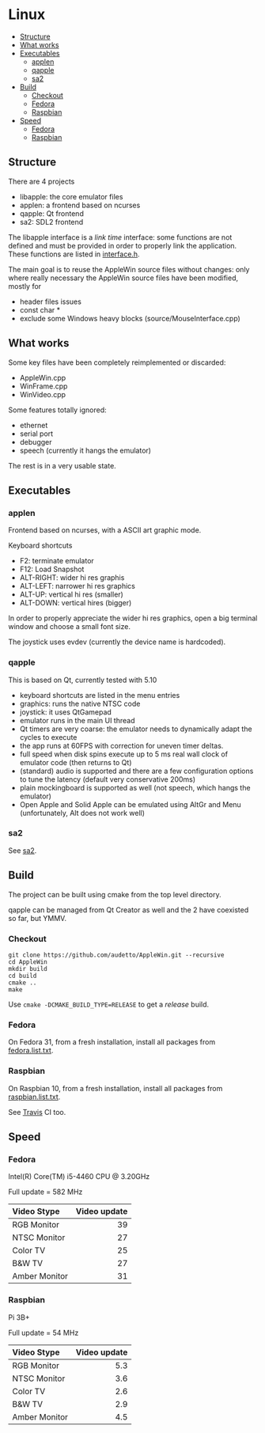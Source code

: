 # Linux

* [Structure](#structure)
* [What works](#what-works)
* [Executables](#executables)
  * [applen](#applen)
  * [qapple](#qapple)
  * [sa2](#sa2)
* [Build](#build)
  * [Checkout](#checkout)
  * [Fedora](#fedora)
  * [Raspbian](#raspbian)
* [Speed](#build)
  * [Fedora](#fedora-1)
  * [Raspbian](#raspbian-1)

## Structure

There are 4 projects

* libapple: the core emulator files
* applen: a frontend based on ncurses
* qapple: Qt frontend
* sa2: SDL2 frontend

The libapple interface is a *link time* interface: some functions are not defined and must be provided in order to properly link
the application. These functions are listed in [interface.h](source/linux/interface.h).

The main goal is to reuse the AppleWin source files without changes: only where really necessary the AppleWin source files have
been modified, mostly for

* header files issues
* const char *
* exclude some Windows heavy blocks (source/MouseInterface.cpp)

##  What works

Some key files have been completely reimplemented or discarded:

* AppleWin.cpp
* WinFrame.cpp
* WinVideo.cpp

Some features totally ignored:

* ethernet
* serial port
* debugger
* speech (currently it hangs the emulator)

The rest is in a very usable state.

## Executables

### applen

Frontend based on ncurses, with a ASCII art graphic mode.

Keyboard shortcuts

* F2: terminate emulator
* F12: Load Snapshot
* ALT-RIGHT: wider hi res graphis
* ALT-LEFT: narrower hi res graphics
* ALT-UP: vertical hi res (smaller)
* ALT-DOWN: vertical hires (bigger)

In order to properly appreciate the wider hi res graphics, open a big terminal window and choose a small font size.

The joystick uses evdev (currently the device name is hardcoded).

### qapple

This is based on Qt, currently tested with 5.10

* keyboard shortcuts are listed in the menu entries
* graphics: runs the native NTSC code
* joystick: it uses QtGamepad
* emulator runs in the main UI thread
* Qt timers are very coarse: the emulator needs to dynamically adapt the cycles to execute
* the app runs at 60FPS with correction for uneven timer deltas.
* full speed when disk spins execute up to 5 ms real wall clock of emulator code (then returns to Qt)
* (standard) audio is supported and there are a few configuration options to tune the latency (default very conservative 200ms)
* plain mockingboard is supported as well (not speech, which hangs the emulator)
* Open Apple and Solid Apple can be emulated using AltGr and Menu (unfortunately, Alt does not work well)

### sa2

See [sa2](source/frontends/sa2/README.md).

## Build

The project can be built using cmake from the top level directory.

qapple can be managed from Qt Creator as well and the 2 have coexisted so far, but YMMV.

### Checkout

```
git clone https://github.com/audetto/AppleWin.git --recursive
cd AppleWin
mkdir build
cd build
cmake ..
make
```
Use `cmake -DCMAKE_BUILD_TYPE=RELEASE` to get a *release* build.

### Fedora

On Fedora 31, from a fresh installation, install all packages from [fedora.list.txt](source/linux/fedora.list.txt).

### Raspbian

On Raspbian 10, from a fresh installation, install all packages from [raspbian.list.txt](source/linux/raspbian.list.txt).

See [Travis](.travis.yml) CI too.

## Speed

### Fedora

Intel(R) Core(TM) i5-4460  CPU @ 3.20GHz

Full update = 582 MHz

| Video Stype | Video update |
| :--- | ---: |
| RGB Monitor | 39 |
| NTSC Monitor | 27 |
| Color TV | 25 |
| B&W TV | 27 |
| Amber Monitor | 31 |

### Raspbian

Pi 3B+

Full update = 54 MHz

| Video Stype | Video update |
| :--- | ---: |
| RGB Monitor | 5.3 |
| NTSC Monitor | 3.6 |
| Color TV | 2.6 |
| B&W TV | 2.9 |
| Amber Monitor | 4.5 |
